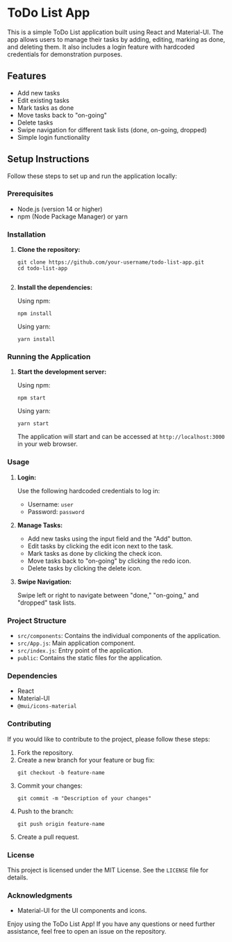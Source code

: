 <h1>ToDo List App</h1>
    <p>This is a simple ToDo List application built using React and Material-UI. The app allows users to manage their tasks by adding, editing, marking as done, and deleting them. It also includes a login feature with hardcoded credentials for demonstration purposes.</p>

<h2>Features</h2>
    <ul>
        <li>Add new tasks</li>
        <li>Edit existing tasks</li>
        <li>Mark tasks as done</li>
        <li>Move tasks back to "on-going"</li>
        <li>Delete tasks</li>
        <li>Swipe navigation for different task lists (done, on-going, dropped)</li>
        <li>Simple login functionality</li>
    </ul>

<h2>Setup Instructions</h2>
    <p>Follow these steps to set up and run the application locally:</p>

<h3>Prerequisites</h3>
    <ul>
        <li>Node.js (version 14 or higher)</li>
        <li>npm (Node Package Manager) or yarn</li>
    </ul>

<h3>Installation</h3>
    <ol>
        <li><p><strong>Clone the repository:</strong></p>
            <pre><code>git clone https://github.com/your-username/todo-list-app.git
cd todo-list-app
            </code></pre>
        </li>
        <li><p><strong>Install the dependencies:</strong></p>
            <p>Using npm:</p>
            <pre><code>npm install</code></pre>
            <p>Using yarn:</p>
            <pre><code>yarn install</code></pre>
        </li>
    </ol>

<h3>Running the Application</h3>
    <ol>
        <li><p><strong>Start the development server:</strong></p>
            <p>Using npm:</p>
            <pre><code>npm start</code></pre>
            <p>Using yarn:</p>
            <pre><code>yarn start</code></pre>
            <p>The application will start and can be accessed at <code>http://localhost:3000</code> in your web browser.</p>
        </li>
    </ol>

<h3>Usage</h3>
    <ol>
        <li><p><strong>Login:</strong></p>
            <p>Use the following hardcoded credentials to log in:</p>
            <ul>
                <li>Username: <code>user</code></li>
                <li>Password: <code>password</code></li>
            </ul>
        </li>
        <li><p><strong>Manage Tasks:</strong></p>
            <ul>
                <li>Add new tasks using the input field and the "Add" button.</li>
                <li>Edit tasks by clicking the edit icon next to the task.</li>
                <li>Mark tasks as done by clicking the check icon.</li>
                <li>Move tasks back to "on-going" by clicking the redo icon.</li>
                <li>Delete tasks by clicking the delete icon.</li>
            </ul>
        </li>
        <li><p><strong>Swipe Navigation:</strong></p>
            <p>Swipe left or right to navigate between "done," "on-going," and "dropped" task lists.</p>
        </li>
    </ol>

<h3>Project Structure</h3>
    <ul>
        <li><code>src/components</code>: Contains the individual components of the application.</li>
        <li><code>src/App.js</code>: Main application component.</li>
        <li><code>src/index.js</code>: Entry point of the application.</li>
        <li><code>public</code>: Contains the static files for the application.</li>
    </ul>

<h3>Dependencies</h3>
    <ul>
        <li>React</li>
        <li>Material-UI</li>
        <li><code>@mui/icons-material</code></li>
    </ul>

<h3>Contributing</h3>
    <p>If you would like to contribute to the project, please follow these steps:</p>
    <ol>
        <li>Fork the repository.</li>
        <li>Create a new branch for your feature or bug fix:
            <pre><code>git checkout -b feature-name</code></pre>
        </li>
        <li>Commit your changes:
            <pre><code>git commit -m "Description of your changes"</code></pre>
        </li>
        <li>Push to the branch:
            <pre><code>git push origin feature-name</code></pre>
        </li>
        <li>Create a pull request.</li>
    </ol>

<h3>License</h3>
    <p>This project is licensed under the MIT License. See the <code>LICENSE</code> file for details.</p>

<h3>Acknowledgments</h3>
    <ul>
        <li>Material-UI for the UI components and icons.</li>
    </ul>

<p>Enjoy using the ToDo List App! If you have any questions or need further assistance, feel free to open an issue on the repository.</p>